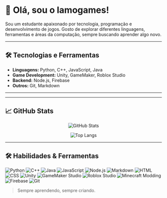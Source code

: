 # 👋 Olá, sou o lamogames!

Sou um estudante apaixonado por tecnologia, programação e desenvolvimento de jogos. Gosto de explorar diferentes linguagens, ferramentas e áreas da computação, sempre buscando aprender algo novo.

---

## 🛠️ Tecnologias e Ferramentas

- **Linguagens:** Python, C++, JavaScript, Java
- **Game Development:** Unity, GameMaker, Roblox Studio
- **Backend:** Node.js, Firebase
- **Outros:** Git, Markdown
---

---

## 📈 GitHub Stats

<p align="center">
  <img src="https://github-readme-stats.vercel.app/api?username=lamogames&show_icons=true&theme=default" alt="GitHub Stats">
</p>

<p align="center">
  <img src="https://github-readme-stats.vercel.app/api/top-langs/?username=lamogames&layout=compact&theme=default" alt="Top Langs">
</p>

---

## 🛠️ Habilidades & Ferramentas

<p align="left">
  <!-- Linguagens -->
  <img src="https://img.shields.io/badge/Python-3776AB?style=for-the-badge&logo=python&logoColor=white" alt="Python"/>
  <img src="https://img.shields.io/badge/C++-00599C?style=for-the-badge&logo=cplusplus&logoColor=white" alt="C++"/>
  <img src="https://img.shields.io/badge/Java-007396?style=for-the-badge&logo=java&logoColor=white" alt="Java"/>
  <img src="https://img.shields.io/badge/JavaScript-F7DF1E?style=for-the-badge&logo=javascript&logoColor=black" alt="JavaScript"/>
  <img src="https://img.shields.io/badge/Node.js-339933?style=for-the-badge&logo=nodedotjs&logoColor=white" alt="Node.js"/>
  <img src="https://img.shields.io/badge/Markdown-000000?style=for-the-badge&logo=markdown&logoColor=white" alt="Markdown"/>
  <img src="https://img.shields.io/badge/HTML5-E34F26?style=for-the-badge&logo=html5&logoColor=white" alt="HTML"/>
  <img src="https://img.shields.io/badge/CSS3-1572B6?style=for-the-badge&logo=css3&logoColor=white" alt="CSS"/>

  <!-- Game Development -->
  <img src="https://img.shields.io/badge/Unity-000000?style=for-the-badge&logo=unity&logoColor=white" alt="Unity"/>
  <img src="https://img.shields.io/badge/GameMaker-000000?style=for-the-badge&logo=yoyogames&logoColor=white" alt="GameMaker Studio"/>
  <img src="https://img.shields.io/badge/Roblox-000000?style=for-the-badge&logo=roblox&logoColor=white" alt="Roblox Studio"/>
  <img src="https://img.shields.io/badge/Minecraft%20Modding-62B47A?style=for-the-badge&logo=minecraft&logoColor=white" alt="Minecraft Modding"/>

  <!-- Backend & Outros -->
  <img src="https://img.shields.io/badge/Firebase-FFCA28?style=for-the-badge&logo=firebase&logoColor=black" alt="Firebase"/>
  <img src="https://img.shields.io/badge/Git-F05032?style=for-the-badge&logo=git&logoColor=white" alt="Git"/>
</p>


> Sempre aprendendo, sempre criando.

